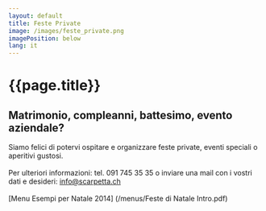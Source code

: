 ```yaml
---
layout: default
title: Feste Private
image: /images/feste_private.png
imagePosition: below
lang: it
---
```


{{page.title}}
==============

Matrimonio, compleanni, battesimo, evento aziendale?
----------------------------------------------------

Siamo felici di potervi ospitare e organizzare feste private, eventi speciali o aperitivi gustosi. 
<br> </br>
Per ulteriori informazioni: tel. 091 745 35 35 o inviare una mail con i vostri dati e desideri: <info@scarpetta.ch>
<br> </br>
[Menu Esempi per Natale 2014] (/menus/Feste di Natale Intro.pdf)
